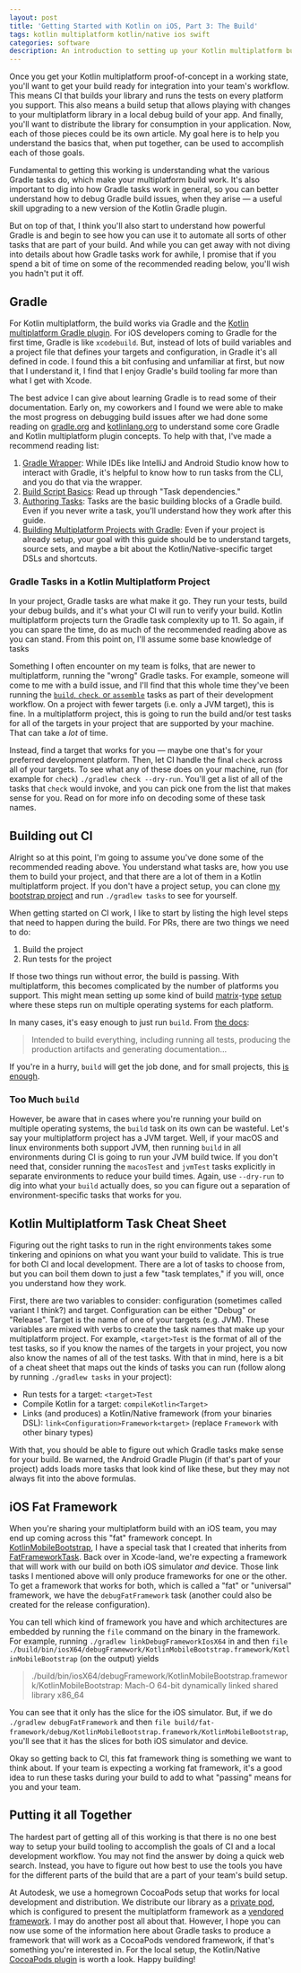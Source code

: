 ```yaml
---
layout: post
title: 'Getting Started with Kotlin on iOS, Part 3: The Build'
tags: kotlin multiplatform kotlin/native ios swift
categories: software
description: An introduction to setting up your Kotlin multiplatform build for iOS.
---
```


Once you get your Kotlin multiplatform proof-of-concept in a working state, you'll want to get your build ready for integration into your team's workflow. This means CI that builds your library and runs the tests on every platform you support. This also means a build setup that allows playing with changes to your multiplatform library in a local debug build of your app. And finally, you'll want to distribute the library for consumption in your application. Now, each of those pieces could be its own article. My goal here is to help you understand the basics that, when put together, can be used to accomplish each of those goals.

Fundamental to getting this working is understanding what the various Gradle tasks do, which make your multiplatform build work. It's also important to dig into how Gradle tasks work in general, so you can better understand how to debug Gradle build issues, when they arise — a useful skill upgrading to a new version of the Kotlin Gradle plugin.

But on top of that, I think you'll also start to understand how powerful Gradle is and begin to see how you can use it to automate all sorts of other tasks that are part of your build. And while you can get away with not diving into details about how Gradle tasks work for awhile, I promise that if you spend a bit of time on some of the recommended reading below, you'll wish you hadn't put it off.

## Gradle

For Kotlin multiplatform, the build works via Gradle and the [Kotlin multiplatform Gradle plugin](https://kotlinlang.org/docs/reference/building-mpp-with-gradle.html#setting-up-a-multiplatform-project). For iOS developers coming to Gradle for the first time, Gradle is like `xcodebuild`. But, instead of lots of build variables and a project file that defines your targets and configuration, in Gradle it's all defined in code. I found this a bit confusing and unfamiliar at first, but now that I understand it, I find that I enjoy Gradle's build tooling far more than what I get with Xcode.

The best advice I can give about learning Gradle is to read some of their documentation. Early on, my coworkers and I found we were able to make the most progress on debugging build issues after we had done some reading on [gradle.org](https://gradle.org) and [kotlinlang.org](https://kotlinlang.org) to understand some core Gradle and Kotlin multiplatform plugin concepts. To help with that, I've made a recommend reading list:

1. [Gradle Wrapper](https://docs.gradle.org/current/userguide/gradle_wrapper.html): While IDEs like IntelliJ and Android Studio know how to interact with Gradle, it's helpful to know how to run tasks from the CLI, and you do that via the wrapper.
1. [Build Script Basics](https://docs.gradle.org/current/userguide/tutorial_using_tasks.html): Read up through "Task dependencies."
1. [Authoring Tasks](https://docs.gradle.org/current/userguide/more_about_tasks.html): Tasks are the basic building blocks of a Gradle build. Even if you never write a task, you'll understand how they work after this guide.
1. [Building Multiplatform Projects with Gradle](https://kotlinlang.org/docs/reference/building-mpp-with-gradle.html): Even if your project is already setup, your goal with this guide should be to understand targets, source sets, and maybe a bit about the Kotlin/Native-specific target DSLs and shortcuts.

### Gradle Tasks in a Kotlin Multiplatform Project

In your project, Gradle tasks are what make it go. They run your tests, build your debug builds, and it's what your CI will run to verify your build. Kotlin multiplatform projects turn the Gradle task complexity up to 11. So again, if you can spare the time, do as much of the recommended reading above as you can stand. From this point on, I'll assume some base knowledge of tasks

Something I often encounter on my team is folks, that are newer to multiplatform, running the "wrong" Gradle tasks. For example, someone will come to me with a build issue, and I'll find that this whole time they've been running the [`build`, `check`, or `assemble`](https://docs.gradle.org/current/userguide/base_plugin.html) tasks as part of their development workflow. On a project with fewer targets (i.e. only a JVM target), this is fine. In a multiplatform project, this is going to run the build and/or test tasks for all of the targets in your project that are supported by your machine. That can take a _lot_ of time.

Instead, find a target that works for you — maybe one that's for your preferred development platform. Then, let CI handle the final `check` across all of your targets. To see what any of these does on your machine, run (for example for `check`) `./gradlew check --dry-run`. You'll get a list of all of the tasks that `check` would invoke, and you can pick one from the list that makes sense for you. Read on for more info on decoding some of these task names.

## Building out CI

Alright so at this point, I'm going to assume you've done some of the recommended reading above. You understand what tasks are, how you use them to build your project, and that there are a lot of them in a Kotlin multiplatform project. If you don't have a project setup, you can clone [my bootstrap project](https://github.com/benasher44/KotlinMobileBootstrap) and run `./gradlew tasks` to see for yourself.

When getting started on CI work, I like to start by listing the high level steps that need to happen during the build. For PRs, there are two things we need to do:

1. Build the project
1. Run tests for the project

If those two things run without error, the build is passing. With multiplatform, this becomes complicated by the number of platforms you support. This might mean setting up some kind of build [matrix](https://docs.travis-ci.com/user/build-matrix/)-[type](https://help.github.com/en/actions/configuring-and-managing-workflows/configuring-a-workflow#configuring-a-build-matrix) [setup](https://docs.microsoft.com/en-us/azure/devops/pipelines/get-started-multiplatform?view=azure-devops) where these steps run on multiple operating systems for each platform.

In many cases, it's easy enough to just run `build`. From [the docs](https://docs.gradle.org/current/userguide/base_plugin.html#sec:base_tasks):

> Intended to build everything, including running all tests, producing the production artifacts and generating documentation…

If you're in a hurry, `build` will get the job done, and for small projects, this [is enough](https://github.com/benasher44/uuid/blob/297d2f038d93cae6fce976b15ed922429c4cab62/.github/workflows/pr.yml#L61).

### Too Much `build`

However, be aware that in cases where you're running your build on multiple operating systems, the `build` task on its own can be wasteful. Let's say your multiplatform project has a JVM target. Well, if your macOS and linux environments both support JVM, then running `build` in all environments during CI is going to run your JVM build twice. If you don't need that, consider running the `macosTest` and `jvmTest` tasks explicitly in separate environments to reduce your build times. Again, use `--dry-run` to dig into what your `build` actually does, so you can figure out a separation of environment-specific tasks that works for you.

## Kotlin Multiplatform Task Cheat Sheet

Figuring out the right tasks to run in the right environments takes some tinkering and opinions on what you want your build to validate. This is true for both CI and local development. There are a lot of tasks to choose from, but you can boil them down to just a few "task templates," if you will, once you understand how they work.

First, there are two variables to consider: configuration (sometimes called variant I think?) and target. Configuration can be either "Debug" or "Release". Target is the name of one of your targets (e.g. JVM). These variables are mixed with verbs to create the task names that make up your multiplatform project. For example, `<target>Test` is the format of all of the test tasks, so if you know the names of the targets in your project, you now also know the names of all of the test tasks. With that in mind, here is a bit of a cheat sheet that maps out the kinds of tasks you can run (follow along by running `./gradlew tasks` in your project):

- Run tests for a target: `<target>Test`
- Compile Kotlin for a target: `compileKotlin<Target>`
- Links (and produces) a Kotlin/Native framework (from your binaries DSL): `link<Configuration>Framework<target>` (replace `Framework` with other binary types)

With that, you should be able to figure out which Gradle tasks make sense for your build. Be warned, the Android Gradle Plugin (if that's part of your project) adds loads more tasks that look kind of like these, but they may not always fit into the above formulas.

## iOS Fat Framework

When you're sharing your multiplatform build with an iOS team, you may end up coming across this "fat" framework concept. In [KotlinMobileBootstrap](https://github.com/benasher44/KotlinMobileBootstrap), I have a special task that I created that inherits from [FatFrameworkTask](https://kotlinlang.org/docs/reference/building-mpp-with-gradle.html#building-universal-frameworks). Back over in Xcode-land, we're expecting a framework that will work with our build on both iOS simulator _and_ device. Those link tasks I mentioned above will only produce frameworks for one or the other. To get a framework that works for both, which is called a "fat" or "universal" framework, we have the `debugFatFramework` task (another could also be created for the release configuration).

You can tell which kind of framework you have and which architectures are embedded by running the `file` command on the binary in the framework. For example, running `./gradlew linkDebugFrameworkIosX64` in and then `file ./build/bin/iosX64/debugFramework/KotlinMobileBootstrap.framework/KotlinMobileBootstrap` (on the output) yields

> ./build/bin/iosX64/debugFramework/KotlinMobileBootstrap.framework/KotlinMobileBootstrap: Mach-O 64-bit dynamically linked shared library x86_64

You can see that it only has the slice for the iOS simulator. But, if we do `./gradlew debugFatFramework` and then `file build/fat-framework/debug/KotlinMobileBootstrap.framework/KotlinMobileBootstrap`, you'll see that it has the slices for both iOS simulator and device.

Okay so getting back to CI, this fat framework thing is something we want to think about. If your team is expecting a working fat framework, it's a good idea to run these tasks during your build to add to what "passing" means for you and your team.

## Putting it all Together

The hardest part of getting all of this working is that there is no one best way to setup your build tooling to accomplish the goals of CI and a local development workflow. You may not find the answer by doing a quick web search. Instead, you have to figure out how best to use the tools you have for the different parts of the build that are a part of your team's build setup.

At Autodesk, we use a homegrown CocoaPods setup that works for local development and distribution. We distribute our library as a [private pod](https://guides.cocoapods.org/making/private-cocoapods.html), which is configured to present the multiplatform framework as a [vendored framework](https://guides.cocoapods.org/syntax/podspec.html#vendored_frameworks). I may do another post all about that. However, I hope you can now use some of the information here about Gradle tasks to produce a framework that will work as a CocoaPods vendored framework, if that's something you're interested in. For the local setup, the Kotlin/Native [CocoaPods plugin](https://github.com/JetBrains/kotlin-native/blob/master/COCOAPODS.md) is worth a look. Happy building!